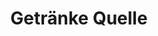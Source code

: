 ---
title: "Getränke Quelle"
url: /unterpleichfeld/getraenke-quelle-hauptstrasse-2/
shop: Getränke
---